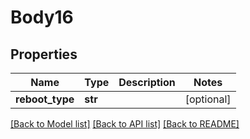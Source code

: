 # Body16

## Properties
Name | Type | Description | Notes
------------ | ------------- | ------------- | -------------
**reboot_type** | **str** |  | [optional] 

[[Back to Model list]](../README.md#documentation-for-models) [[Back to API list]](../README.md#documentation-for-api-endpoints) [[Back to README]](../README.md)


